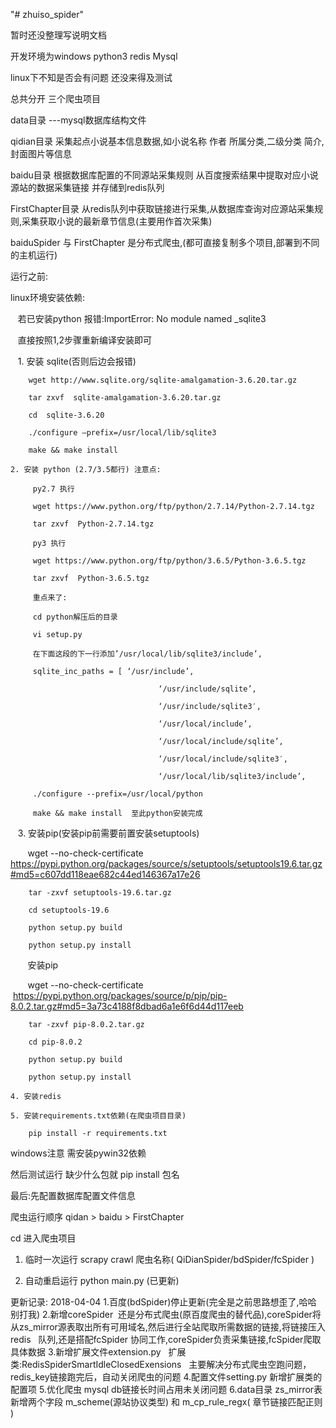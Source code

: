 "# zhuiso_spider"

暂时还没整理写说明文档

开发环境为windows python3 redis Mysql

linux下不知是否会有问题  还没来得及测试

总共分开 三个爬虫项目

data目录 ---mysql数据库结构文件

qidian目录 采集起点小说基本信息数据,如小说名称 作者 所属分类,二级分类 简介,封面图片等信息

baidu目录 根据数据库配置的不同源站采集规则 从百度搜索结果中提取对应小说源站的数据采集链接 并存储到redis队列

FirstChapter目录 从redis队列中获取链接进行采集,从数据库查询对应源站采集规则,采集获取小说的最新章节信息(主要用作首次采集)

baiduSpider 与 FirstChapter 是分布式爬虫,(都可直接复制多个项目,部署到不同的主机运行)

运行之前:

linux环境安装依赖:


    若已安装python 报错:ImportError: No module named _sqlite3
    
    直接按照1,2步骤重新编译安装即可
    
    1. 安装 sqlite(否则后边会报错)
    
        wget http://www.sqlite.org/sqlite-amalgamation-3.6.20.tar.gz

        tar zxvf  sqlite-amalgamation-3.6.20.tar.gz

        cd  sqlite-3.6.20

        ./configure –prefix=/usr/local/lib/sqlite3

        make && make install

    2. 安装 python (2.7/3.5都行) 注意点:
    
         py2.7 执行
         
         wget https://www.python.org/ftp/python/2.7.14/Python-2.7.14.tgz
         
         tar zxvf  Python-2.7.14.tgz

         py3 执行
         
         wget https://www.python.org/ftp/python/3.6.5/Python-3.6.5.tgz
         
         tar zxvf  Python-3.6.5.tgz

         重点来了:
         
         cd python解压后的目录
         
         vi setup.py
         
         在下面这段的下一行添加’/usr/local/lib/sqlite3/include’,
         
         sqlite_inc_paths = [ ‘/usr/include’,

                                     ‘/usr/include/sqlite’,

                                     ‘/usr/include/sqlite3′,

                                     ‘/usr/local/include’,

                                     ‘/usr/local/include/sqlite’,

                                     ‘/usr/local/include/sqlite3′,

                                     ‘/usr/local/lib/sqlite3/include’,

         ./configure --prefix=/usr/local/python

         make && make install  至此python安装完成
         

    3. 安装pip(安装pip前需要前置安装setuptools)
    
        wget --no-check-certificate https://pypi.python.org/packages/source/s/setuptools/setuptools19.6.tar.gz#md5=c607dd118eae682c44ed146367a17e26
        
        tar -zxvf setuptools-19.6.tar.gz

        cd setuptools-19.6

        python setup.py build

        python setup.py install
        
        安装pip
        
        wget --no-check-certificate  https://pypi.python.org/packages/source/p/pip/pip-8.0.2.tar.gz#md5=3a73c4188f8dbad6a1e6f6d44d117eeb

        tar -zxvf pip-8.0.2.tar.gz

        cd pip-8.0.2

        python setup.py build

        python setup.py install
    
    4. 安装redis
    
    5. 安装requirements.txt依赖(在爬虫项目目录)
    
        pip install -r requirements.txt

windows注意 需安装pywin32依赖

然后测试运行 缺少什么包就 pip install 包名

最后:先配置数据库配置文件信息


爬虫运行顺序 qidan > baidu > FirstChapter

cd 进入爬虫项目

1. 临时一次运行  scrapy crawl 爬虫名称( QiDianSpider/bdSpider/fcSpider )

2. 自动重启运行  python main.py (已更新)

更新记录:
2018-04-04 
 1.百度(bdSpider)停止更新(完全是之前思路想歪了,哈哈 别打我)
 2.新增coreSpider  还是分布式爬虫(原百度爬虫的替代品),coreSpider将从zs_mirror源表取出所有可用域名,然后进行全站爬取所需数据的链接,将链接压入redis    队列,还是搭配fcSpider 协同工作,coreSpider负责采集链接,fcSpider爬取具体数据
 3.新增扩展文件extension.py
   扩展类:RedisSpiderSmartIdleClosedExensions
   主要解决分布式爬虫空跑问题，redis_key链接跑完后，自动关闭爬虫的问题
 4.配置文件setting.py 新增扩展类的配置项
 5.优化爬虫 mysql db链接长时间占用未关闭问题
 6.data目录 zs_mirror表 新增两个字段 m_scheme(源站协议类型) 和 m_cp_rule_regx( 章节链接匹配正则 )
 
 
